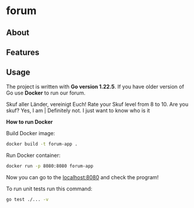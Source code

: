 <h1>forum</h1>

## About
## Features

## Usage

The project is written with **Go version 1.22.5**. If you have older version of Go use **Docker** to run our forum.

Skuf aller Länder, vereinigt Euch!
Rate your Skuf level from 8 to 10.
Are you skuf? 
Yes, I am | Definitely not. I just want to know who is it


**How to run Docker**

Build Docker image:
```bash
docker build -t forum-app .
```
Run Docker container:
```bash
docker run -p 8080:8080 forum-app
```

Now you can go to the [localhost:8080](http://localhost:8080) and check the program!

To run unit tests run this command:

```bash
go test ./... -v
```